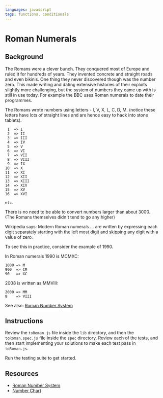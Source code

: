 ```yaml
---
languages: javascript
tags: functions, conditionals
---
```


# Roman Numerals

## Background

The Romans were a clever bunch. They conquered most of Europe and ruled it for hundreds of years. They invented concrete and straight roads and even bikinis. One thing they never discovered though was the number zero. This made writing and dating extensive histories of their exploits slightly more challenging, but the system of numbers they came up with is still in use today. For example the BBC uses Roman numerals to date their programmes.

The Romans wrote numbers using letters - I, V, X, L, C, D, M. (notice these letters have lots of straight lines and are hence easy to hack into stone tablets).

```
 1  => I
 2  => II
 3  => III
 4  => IV
 5  => V
 6  => VI
 7  => VII
 8  => VIII
 9  => IX
10  => X
11  => XI
12  => XII
13  => XIII
14  => XIV
15  => XV
16  => XVI

etc.
```

There is no need to be able to convert numbers larger than about 3000. (The Romans themselves didn't tend to go any higher)

Wikipedia says: Modern Roman numerals ... are written by expressing each digit separately starting with the left most digit and skipping any digit with a value of zero.

To see this in practice, consider the example of 1990.

In Roman numerals 1990 is MCMXC:

```
1000 => M
900  => CM
90   => XC
```

2008 is written as MMVIII:

```
2000 => MM
8    => VIII
```

See also: [Roman Number System](http://www.novaroma.org/via_romana/numbers.html)

## Instructions

Review the `toRoman.js` file inside the `lib` directory, and then the `toRoman.spec.js` file inside the `spec` directory. Review each of the tests, and then start implementing your solutions to make each test pass in `toRoman.js`.

Run the testing suite to get started.

## Resources

* [Roman Number System](http://www.novaroma.org/via_romana/numbers.html)
* [Number Chart](http://literacy.kent.edu/Minigrants/Cinci/romanchart.htm)
